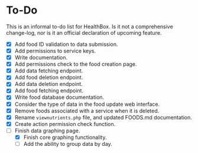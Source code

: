 # To-Do

This is an informal to-do list for HealthBox. Is it not a comprehensive change-log, nor is it an official declaration of upcoming feature.

- [X] Add food ID validation to data submission.
- [X] Add permissions to service keys.
- [X] Write documentation.
- [X] Add permissions check to the food creation page.
- [X] Add data fetching endpoint.
- [X] Add food deletion endpoint.
- [X] Add data deletion endpoint.
- [X] Add food fetching endpoint.
- [X] Write food database documentation.
- [X] Consider the type of data in the food update web interface.
- [X] Remove foods associated with a service when it is deleted.
- [X] Rename `viewnutrients.php` file, and updated FOODS.md documentation.
- [X] Create action permission check function.
- [ ] Finish data graphing page.
    - [X] Finish core graphing functionality.
    - [ ] Add the ability to group data by day.
